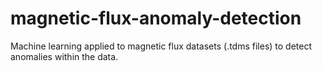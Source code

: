 # magnetic-flux-anomaly-detection
Machine learning applied to magnetic flux datasets (.tdms files) to detect anomalies within the data.

